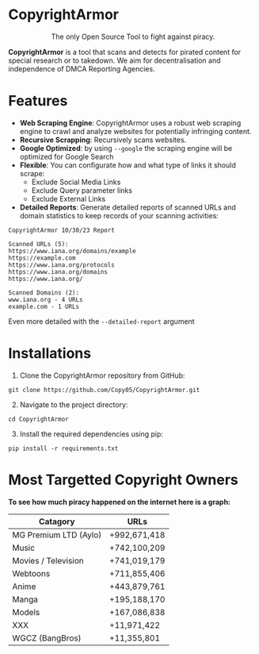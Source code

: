 # CopyrightArmor
<p style="text-align: center">The only Open Source Tool to fight against piracy.</p>

**CopyrightArmor** is a tool that scans and detects for pirated content for special research or to takedown. We aim for decentralisation and independence of DMCA Reporting Agencies.

# Features
- **Web Scraping Engine**: CopyrightArmor uses a robust web scraping engine to crawl and analyze websites for potentially infringing content.
- **Recursive Scrapping**: Recursively scans websites.
- **Google Optimized**: by using `--google` the scraping engine will be optimized for Google Search
- **Flexible**: You can configurate how and what type of links it should scrape:
    - Exclude Social Media Links
    - Exclude Query parameter links
    - Exclude External Links
- **Detailed Reports**: Generate detailed reports of scanned URLs and domain statistics to keep records of your scanning activities:
```
CopyrightArmor 10/30/23 Report

Scanned URLs (5):
https://www.iana.org/domains/example
https://example.com
https://www.iana.org/protocols
https://www.iana.org/domains
https://www.iana.org/

Scanned Domains (2):
www.iana.org - 4 URLs
example.com - 1 URLs
```
Even more detailed with the `--detailed-report` argument

# Installations

1. Clone the CopyrightArmor repository from GitHub:
```
git clone https://github.com/Copy05/CopyrightArmor.git
```

2. Navigate to the project directory:
```
cd CopyrightArmor
```

3. Install the required dependencies using pip:
```
pip install -r requirements.txt
```

# Most Targetted Copyright Owners

**To see how much piracy happened on the internet here is a graph:**

| Catagory              | URLs         |
|-----------------------|--------------|
| MG Premium LTD (Aylo) | +992,671,418 |
| Music                 | +742,100,209 |
| Movies / Television   | +741,019,179 |
| Webtoons              | +711,855,406 |
| Anime                 | +443,879,761 |
| Manga                 | +195,188,170 |
| Models                | +167,086,838 |
| XXX                   | +11,971,422  |
| WGCZ (BangBros)       | +11,355,801  |
